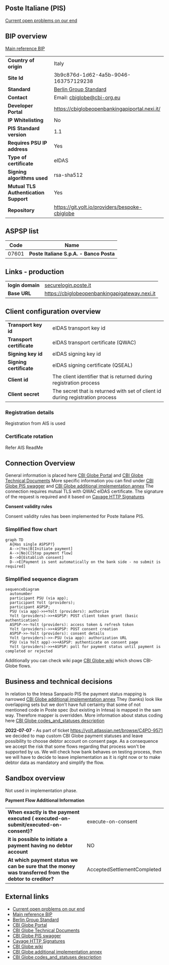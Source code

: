 ## Poste Italiane (PIS)
[Current open problems on our end][1]

## BIP overview 
[Main reference BIP][2]

|                                       |                                                |
|---------------------------------------|------------------------------------------------|
| **Country of origin**                 | Italy                                          | 
| **Site Id**                           | 3b9c876d-1d62-4a5b-9046-163757129238           |
| **Standard**                          | [Berlin Group Standard][3]                     |
| **Contact**                           | Email: cbiglobe@cbi-org.eu                     |
| **Developer Portal**                  | https://cbiglobeopenbankingapiportal.nexi.it/  |
| **IP Whitelisting**                   | No                                             |
| **PIS Standard version**              | 1.1                                            |
| **Requires PSU IP address**           | Yes                                            |
| **Type of certificate**               | eIDAS                                          |
| **Signing algorithms used**           | rsa-sha512                                     |
| **Mutual TLS Authentication Support** | Yes                                            |
| **Repository**                        | https://git.yolt.io/providers/bespoke-cbiglobe |

## ASPSP list
| Code  | Name                                    |
|-------|-----------------------------------------|
| 07601 | **Poste Italiane S.p.A. - Banco Posta** |

## Links - production
|                  |                                               |
|------------------|-----------------------------------------------|
| **login domain** | [securelogin.poste.it](securelogin.poste.it)  |
| **Base URL**     | https://cbiglobeopenbankingapigateway.nexi.it |


## Client configuration overview
|                           |                                                                               |
|---------------------------|-------------------------------------------------------------------------------|
| **Transport key id**      | eIDAS transport key id                                                        |
| **Transport certificate** | eIDAS transport certificate (QWAC)                                            |
| **Signing key id**        | eIDAS signing key id                                                          |
| **Signing certificate**   | eIDAS signing certificate (QSEAL)                                             |
| **Client id**             | The client identifier that is returned during registration process            |
| **Client secret**         | The secret that is returned with set of client id during registration process |

### Registration details
Registration from AIS is used

### Certificate rotation
Refer AIS ReadMe

## Connection Overview
General information is placed here [CBI Globe Portal][4] and [CBI Globe Technical Documents][5]
More specific information you can find under [CBI Globe PIS swagger][6] and [CBI Globe additional implementation annex][8]
The connection requires mutual TLS with QWAC eIDAS certificate.
The signature of the request is required and it based on [Cavage HTTP Signatures][7]

**Consent validity rules**

Consent validity rules has been implemented for Poste Italiane PIS.

### Simplified flow chart
```mermaid
graph TD
  A{Has single ASPSP?}
  A-->|Yes|B[Initiate payment]
  A-->|No|C[Stop payment flow]
  B-->D[Establish consent]
  D-->E[Payment is sent automatically on the bank side - no submit is required]
```

### Simplified sequence diagram
```mermaid
sequenceDiagram
  autonumber
  participant PSU (via app);
  participant Yolt (providers);
  participant ASPSP;
  PSU (via app)->>+Yolt (providers): authorize
  Yolt (providers)->>+ASPSP: POST client token grant (basic authentication)
  ASPSP->>-Yolt (providers): access token & refresh token
  Yolt (providers)->>+ASPSP: POST consent creation
  ASPSP->>-Yolt (providers): consent details
  Yolt (providers)->>-PSU (via app): authorization URL
  PSU (via Yolt app)->>+ASPSP: authenticate on consent page
  Yolt (providers)->>+ASPSP: poll for payment status until payment is completed or rejected
```

Additionally you can check wiki page [CBI Globe wiki][8] which shows CBI-Globe flows.

## Business and technical decisions
In relation to the Intesa Sanpaolo PIS the payment status mapping is narrowed [CBI Globe additional implementation annex][9]
They (banks) look like overlapping sets but we don't have full certainty that some of not mentioned code in Poste spec (but existing in Intesa)
is mapped in the sam way. Therefore mapper is overridden. More information about status coding here [CBI Globe codes_and_statuses description][10]

**2022-07-07** - As part of ticket https://yolt.atlassian.net/browse/C4PO-9571 we decided to map custom CBI Globe payment statuses
and leave possibility to choose debtor account on consent page. As a consequence we accept the risk that some flows regarding
that process won't be supported by us. We will check how bank behaves on testing process, then we will have to decide to
leave implementation as it is right now or to make debtor data as mandatory and simplify the flow.

## Sandbox overview
Not used in implementation phase.

**Payment Flow Additional Information**

|                                                                                                        |                              |
|--------------------------------------------------------------------------------------------------------|------------------------------|
| **When exactly is the payment executed ( executed-on-submit/executed-on-consent)?**                    | execute-on-consent           |
| **it is possible to initiate a payment having no debtor account**                                      | NO                           |
| **At which payment status we can be sure that the money was transferred from the debtor to creditor?** | AcceptedSettlementCompleted  |


## External links
* [Current open problems on our end][1]
* [Main reference BIP][2]
* [Berlin Group Standard][3]
* [CBI Globe Portal][4]
* [CBI Globe Technical Documents][5]
* [CBI Globe PIS swagger][6]
* [Cavage HTTP Signatures][7]
* [CBI Globe wiki][8]
* [CBI Globe additional implementation annex][9]
* [CBI Globe codes_and_statuses description][10]
 
[1]: <https://yolt.atlassian.net/issues/?jql=project%20%3D%20%22C4PO%22%20AND%20component%20%3D%20%22Poste%20Italiane%22%20AND%20status%20!%3D%20Done%20AND%20Resolution%20%3D%20Unresolved%20ORDER%20BY%20status>
[2]: <https://yolt.atlassian.net/wiki/spaces/LOV/pages/3903639/BIP+Poste+Italiane+CBI+GLOBE>
[3]: <https://www.berlin-group.org/>
[4]: <https://cbiglobeopenbankingapiportal.nexi.it/en/cbi-globe/overview>
[5]: <https://cbiglobeopenbankingapiportal.nexi.it/en/technical-documents>
[6]: <https://cbiglobeopenbankingapiportal.nexi.it/en/api/paymentInitiationServices/2.3.2/paymentspayment-product/post>
[7]: <https://tools.ietf.org/html/draft-cavage-http-signatures-10>
[8]: <https://www.cbiglobe.com/Wiki/index.php/4._Payments_flow>
[9]: <https://cbiglobeopenbankingapiportal.nexi.it/en/technical-documents/download/IA_Annex>
[10]: <https://cbiglobeopenbankingapiportal.nexi.it/en/tables-and-coding/complex-data-types-and-code-lists>
